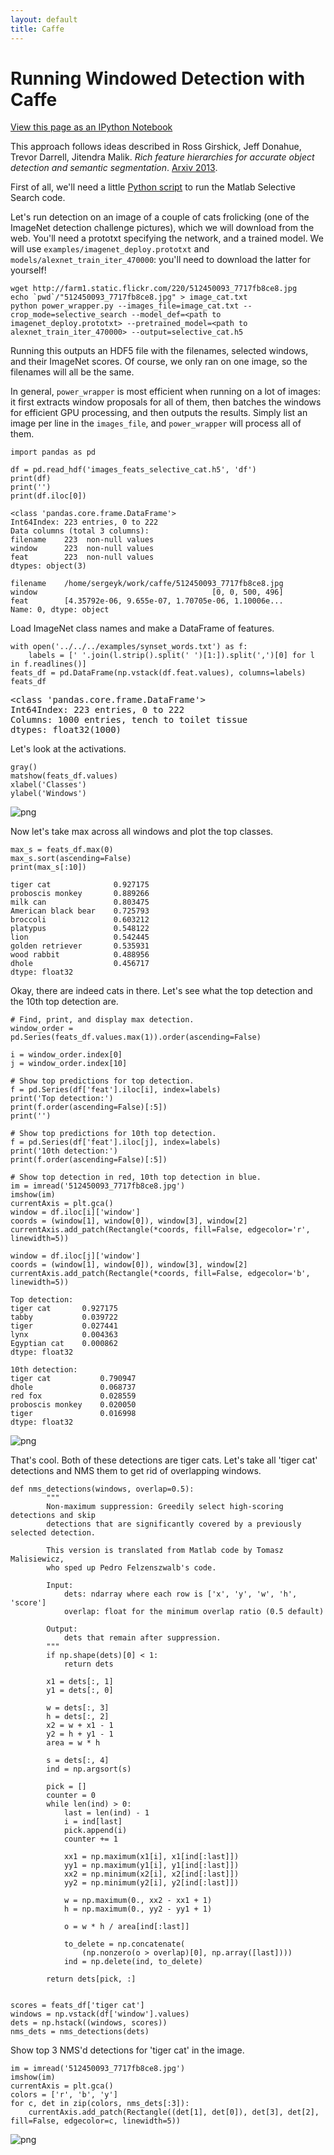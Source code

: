 ```yaml
---
layout: default
title: Caffe
---
```


Running Windowed Detection with Caffe
=====================================

[View this page as an IPython Notebook](http://nbviewer.ipython.org/url/caffe.berkeleyvision.org/selective_search_demo.ipynb)

This approach follows ideas described in Ross Girshick, Jeff Donahue, Trevor Darrell, Jitendra Malik. *Rich feature hierarchies for accurate object detection and semantic segmentation*. [Arxiv 2013](http://arxiv.org/abs/1311.2524).

First of all, we'll need a little [Python
script](https://github.com/sergeyk/selective_search_ijcv_with_python) to run the
Matlab Selective Search code.

Let's run detection on an image of a couple of cats frolicking (one of the
ImageNet detection challenge pictures), which we will download from the web.
You'll need a prototxt specifying the network, and a trained model.
We will use `examples/imagenet_deploy.prototxt` and
`models/alexnet_train_iter_470000`: you'll need to download the latter for
yourself!

    wget http://farm1.static.flickr.com/220/512450093_7717fb8ce8.jpg
    echo `pwd`/"512450093_7717fb8ce8.jpg" > image_cat.txt
    python power_wrapper.py --images_file=image_cat.txt --crop_mode=selective_search --model_def=<path to imagenet_deploy.prototxt> --pretrained_model=<path to alexnet_train_iter_470000> --output=selective_cat.h5

Running this outputs an HDF5 file with the filenames, selected windows, and
their ImageNet scores.
Of course, we only ran on one image, so the filenames will all be the same.

In general, `power_wrapper` is most efficient when running on a lot of images:
it first extracts window proposals for all of them, then batches the windows for
efficient GPU processing, and then outputs the results.
Simply list an image per line in the `images_file`, and `power_wrapper` will
process all of them.

    import pandas as pd

    df = pd.read_hdf('images_feats_selective_cat.h5', 'df')
    print(df)
    print('')
    print(df.iloc[0])

    <class 'pandas.core.frame.DataFrame'>
    Int64Index: 223 entries, 0 to 222
    Data columns (total 3 columns):
    filename    223  non-null values
    window      223  non-null values
    feat        223  non-null values
    dtypes: object(3)

    filename    /home/sergeyk/work/caffe/512450093_7717fb8ce8.jpg
    window                                       [0, 0, 500, 496]
    feat        [4.35792e-06, 9.655e-07, 1.70705e-06, 1.10006e...
    Name: 0, dtype: object


Load ImageNet class names and make a DataFrame of features.


    with open('../../../examples/synset_words.txt') as f:
        labels = [' '.join(l.strip().split(' ')[1:]).split(',')[0] for l in f.readlines()]
    feats_df = pd.DataFrame(np.vstack(df.feat.values), columns=labels)
    feats_df




<pre>
&lt;class 'pandas.core.frame.DataFrame'&gt;
Int64Index: 223 entries, 0 to 222
Columns: 1000 entries, tench to toilet tissue
dtypes: float32(1000)
</pre>



Let's look at the activations.


    gray()
    matshow(feats_df.values)
    xlabel('Classes')
    ylabel('Windows')


![png](selective_search_demo_files/selective_search_demo_5_2.png)


Now let's take max across all windows and plot the top classes.


    max_s = feats_df.max(0)
    max_s.sort(ascending=False)
    print(max_s[:10])

    tiger cat              0.927175
    proboscis monkey       0.889266
    milk can               0.803475
    American black bear    0.725793
    broccoli               0.603212
    platypus               0.548122
    lion                   0.542445
    golden retriever       0.535931
    wood rabbit            0.488956
    dhole                  0.456717
    dtype: float32


Okay, there are indeed cats in there. Let's see what the top detection and the
10th top detection are.


    # Find, print, and display max detection.
    window_order = pd.Series(feats_df.values.max(1)).order(ascending=False)

    i = window_order.index[0]
    j = window_order.index[10]

    # Show top predictions for top detection.
    f = pd.Series(df['feat'].iloc[i], index=labels)
    print('Top detection:')
    print(f.order(ascending=False)[:5])
    print('')

    # Show top predictions for 10th top detection.
    f = pd.Series(df['feat'].iloc[j], index=labels)
    print('10th detection:')
    print(f.order(ascending=False)[:5])

    # Show top detection in red, 10th top detection in blue.
    im = imread('512450093_7717fb8ce8.jpg')
    imshow(im)
    currentAxis = plt.gca()
    window = df.iloc[i]['window']
    coords = (window[1], window[0]), window[3], window[2]
    currentAxis.add_patch(Rectangle(*coords, fill=False, edgecolor='r', linewidth=5))

    window = df.iloc[j]['window']
    coords = (window[1], window[0]), window[3], window[2]
    currentAxis.add_patch(Rectangle(*coords, fill=False, edgecolor='b', linewidth=5))

    Top detection:
    tiger cat       0.927175
    tabby           0.039722
    tiger           0.027441
    lynx            0.004363
    Egyptian cat    0.000862
    dtype: float32

    10th detection:
    tiger cat           0.790947
    dhole               0.068737
    red fox             0.028559
    proboscis monkey    0.020050
    tiger               0.016998
    dtype: float32

![png](selective_search_demo_files/selective_search_demo_9_2.png)

That's cool. Both of these detections are tiger cats. Let's take all 'tiger cat'
detections and NMS them to get rid of overlapping windows.


    def nms_detections(windows, overlap=0.5):
            """
            Non-maximum suppression: Greedily select high-scoring detections and skip
            detections that are significantly covered by a previously selected detection.

            This version is translated from Matlab code by Tomasz Malisiewicz,
            who sped up Pedro Felzenszwalb's code.

            Input:
                dets: ndarray where each row is ['x', 'y', 'w', 'h', 'score']
                overlap: float for the minimum overlap ratio (0.5 default)

            Output:
                dets that remain after suppression.
            """
            if np.shape(dets)[0] < 1:
                return dets

            x1 = dets[:, 1]
            y1 = dets[:, 0]

            w = dets[:, 3]
            h = dets[:, 2]
            x2 = w + x1 - 1
            y2 = h + y1 - 1
            area = w * h

            s = dets[:, 4]
            ind = np.argsort(s)

            pick = []
            counter = 0
            while len(ind) > 0:
                last = len(ind) - 1
                i = ind[last]
                pick.append(i)
                counter += 1

                xx1 = np.maximum(x1[i], x1[ind[:last]])
                yy1 = np.maximum(y1[i], y1[ind[:last]])
                xx2 = np.minimum(x2[i], x2[ind[:last]])
                yy2 = np.minimum(y2[i], y2[ind[:last]])

                w = np.maximum(0., xx2 - xx1 + 1)
                h = np.maximum(0., yy2 - yy1 + 1)

                o = w * h / area[ind[:last]]

                to_delete = np.concatenate(
                    (np.nonzero(o > overlap)[0], np.array([last])))
                ind = np.delete(ind, to_delete)

            return dets[pick, :]


    scores = feats_df['tiger cat']
    windows = np.vstack(df['window'].values)
    dets = np.hstack((windows, scores))
    nms_dets = nms_detections(dets)

Show top 3 NMS'd detections for 'tiger cat' in the image.

    im = imread('512450093_7717fb8ce8.jpg')
    imshow(im)
    currentAxis = plt.gca()
    colors = ['r', 'b', 'y']
    for c, det in zip(colors, nms_dets[:3]):
        currentAxis.add_patch(Rectangle((det[1], det[0]), det[3], det[2], fill=False, edgecolor=c, linewidth=5))


![png](selective_search_demo_files/selective_search_demo_14_0.png)

